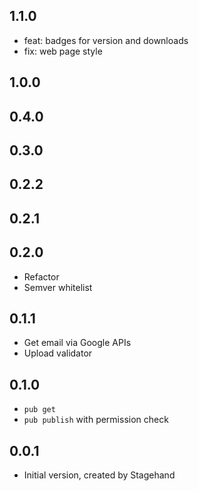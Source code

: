 ## 1.1.0

- feat: badges for version and downloads
- fix: web page style

## 1.0.0

## 0.4.0

## 0.3.0

## 0.2.2

## 0.2.1

## 0.2.0

- Refactor
- Semver whitelist

## 0.1.1

- Get email via Google APIs
- Upload validator

## 0.1.0

- `pub get`
- `pub publish` with permission check

## 0.0.1

- Initial version, created by Stagehand

